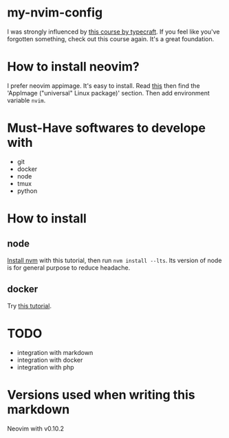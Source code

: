 # my-nvim-config

I was strongly influenced by [this course by typecraft](https://www.youtube.com/watch?v=zHTeCSVAFNY&list=PLsz00TDipIffreIaUNk64KxTIkQaGguqn). If you feel like you've forgotten something, check out this course again. It's a great foundation.

# How to install neovim?

I prefer neovim appimage. It's easy to install. Read [this](https://github.com/neovim/neovim/blob/master/INSTALL.md) then find the 'AppImage ("universal" Linux package)' section. Then add environment variable `nvim`.

# Must-Have softwares to develope with

- git
- docker
- node
- tmux
- python

# How to install

## node

[Install nvm](https://github.com/nvm-sh/nvm?tab=readme-ov-file#installing-and-updating) with this tutorial, then run `nvm install --lts`. lts version of node is for general purpose to reduce headache.

## docker

Try [this tutorial](https://docs.docker.com/engine/install/ubuntu/).

# TODO

- integration with markdown
- integration with docker
- integration with php

# Versions used when writing this markdown

Neovim with v0.10.2
